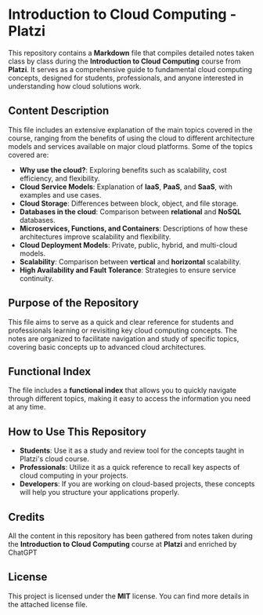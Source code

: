 # Introduction to Cloud Computing - Platzi

This repository contains a **Markdown** file that compiles detailed notes taken class by class during the **Introduction to Cloud Computing** course from **Platzi**. It serves as a comprehensive guide to fundamental cloud computing concepts, designed for students, professionals, and anyone interested in understanding how cloud solutions work.

## Content Description

This file includes an extensive explanation of the main topics covered in the course, ranging from the benefits of using the cloud to different architecture models and services available on major cloud platforms. Some of the topics covered are:

- **Why use the cloud?**: Exploring benefits such as scalability, cost efficiency, and flexibility.
- **Cloud Service Models**: Explanation of **IaaS**, **PaaS**, and **SaaS**, with examples and use cases.
- **Cloud Storage**: Differences between block, object, and file storage.
- **Databases in the cloud**: Comparison between **relational** and **NoSQL** databases.
- **Microservices, Functions, and Containers**: Descriptions of how these architectures improve scalability and flexibility.
- **Cloud Deployment Models**: Private, public, hybrid, and multi-cloud models.
- **Scalability**: Comparison between **vertical** and **horizontal** scalability.
- **High Availability and Fault Tolerance**: Strategies to ensure service continuity.

## Purpose of the Repository

This file aims to serve as a quick and clear reference for students and professionals learning or revisiting key cloud computing concepts. The notes are organized to facilitate navigation and study of specific topics, covering basic concepts up to advanced cloud architectures.

## Functional Index

The file includes a **functional index** that allows you to quickly navigate through different topics, making it easy to access the information you need at any time.

## How to Use This Repository

- **Students**: Use it as a study and review tool for the concepts taught in Platzi's cloud course.
- **Professionals**: Utilize it as a quick reference to recall key aspects of cloud computing in your projects.
- **Developers**: If you are working on cloud-based projects, these concepts will help you structure your applications properly.

## Credits

All the content in this repository has been gathered from notes taken during the **Introduction to Cloud Computing** course at **Platzi** and enriched by ChatGPT

## License

This project is licensed under the **MIT** license. You can find more details in the attached license file.
